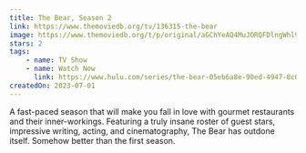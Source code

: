 ```yaml
---
title: The Bear, Season 2
link: https://www.themoviedb.org/tv/136315-the-bear
image: https://www.themoviedb.org/t/p/original/aGChYeAQ4MuJORQFDlngWhl9sC6.jpg
stars: 2
tags:
    - name: TV Show
    - name: Watch Now
      link: https://www.hulu.com/series/the-bear-05eb6a8e-90ed-4947-8c0b-e6536cbddd5f
createdOn: 2023-07-01
---
```


A fast-paced season that will make you fall in love with gourmet restaurants and their
inner-workings. Featuring a truly insane roster of guest stars, impressive writing, acting, and
cinematography, The Bear has outdone itself. Somehow better than the first season.
